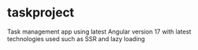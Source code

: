 # taskproject
Task management app using latest Angular version 17 with latest technologies used such as  SSR and lazy loading
